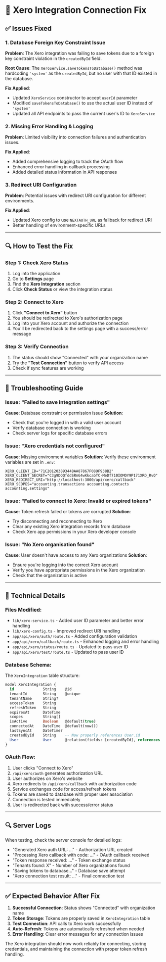 
# 🔧 **Xero Integration Connection Fix**

## **✅ Issues Fixed**

### **1. Database Foreign Key Constraint Issue**
**Problem**: The Xero integration was failing to save tokens due to a foreign key constraint violation in the `createdById` field.

**Root Cause**: The `XeroService.saveTokensToDatabase()` method was hardcoding `'system'` as the `createdById`, but no user with that ID existed in the database.

**Fix Applied**:
- Updated `XeroService` constructor to accept `userId` parameter
- Modified `saveTokensToDatabase()` to use the actual user ID instead of `'system'`
- Updated all API endpoints to pass the current user's ID to `XeroService`

### **2. Missing Error Handling & Logging**
**Problem**: Limited visibility into connection failures and authentication issues.

**Fix Applied**:
- Added comprehensive logging to track the OAuth flow
- Enhanced error handling in callback processing  
- Added detailed status information in API responses

### **3. Redirect URI Configuration**
**Problem**: Potential issues with redirect URI configuration for different environments.

**Fix Applied**:
- Updated Xero config to use `NEXTAUTH_URL` as fallback for redirect URI
- Better handling of environment-specific URLs

---

## **🔍 How to Test the Fix**

### **Step 1: Check Xero Status**
1. Log into the application
2. Go to **Settings** page  
3. Find the **Xero Integration** section
4. Click **Check Status** or view the integration status

### **Step 2: Connect to Xero**
1. Click **"Connect to Xero"** button
2. You should be redirected to Xero's authorization page
3. Log into your Xero account and authorize the connection
4. You'll be redirected back to the settings page with a success/error message

### **Step 3: Verify Connection**
1. The status should show "Connected" with your organization name
2. Try the **"Test Connection"** button to verify API access
3. Check if sync features are working

---

## **🐛 Troubleshooting Guide**

### **Issue: "Failed to save integration settings"**
**Cause**: Database constraint or permission issue
**Solution**: 
- Check that you're logged in with a valid user account
- Verify database connection is working
- Check server logs for specific database errors

### **Issue: "Xero credentials not configured"** 
**Cause**: Missing environment variables
**Solution**: Verify these environment variables are set in `.env`:
```env
XERO_CLIENT_ID="71C201203893448AA87867F089F938B2"
XERO_CLIENT_SECRET="C3g9DQQfddSRmG4wKkcabTC-MeDf710IOMOY9P171XRD_RvQ"  
XERO_REDIRECT_URI="http://localhost:3000/api/xero/callback"
XERO_SCOPES="accounting.transactions accounting.contacts accounting.settings"
```

### **Issue: "Failed to connect to Xero: Invalid or expired tokens"**
**Cause**: Token refresh failed or tokens are corrupted
**Solution**:
- Try disconnecting and reconnecting to Xero
- Clear any existing Xero integration records from database
- Check Xero app permissions in your Xero developer console

### **Issue: "No Xero organisation found"**
**Cause**: User doesn't have access to any Xero organizations
**Solution**:
- Ensure you're logging into the correct Xero account
- Verify you have appropriate permissions in the Xero organization
- Check that the organization is active

---

## **🔧 Technical Details**

### **Files Modified**:
- `lib/xero-service.ts` - Added user ID parameter and better error handling
- `lib/xero-config.ts` - Improved redirect URI handling  
- `app/api/xero/auth/route.ts` - Added configuration validation
- `app/api/xero/callback/route.ts` - Enhanced logging and error handling
- `app/api/xero/status/route.ts` - Updated to pass user ID
- `app/api/xero/test/route.ts` - Updated to pass user ID

### **Database Schema**: 
The `XeroIntegration` table structure:
```sql
model XeroIntegration {
  id             String    @id
  tenantId       String    @unique  
  tenantName     String?
  accessToken    String
  refreshToken   String
  expiresAt      DateTime
  scopes         String[]
  isActive       Boolean   @default(true)
  connectedAt    DateTime  @default(now())
  lastSyncAt     DateTime?
  createdById    String    -- Now properly references User.id
  User           User      @relation(fields: [createdById], references: [id])
}
```

### **OAuth Flow**:
1. User clicks "Connect to Xero" 
2. `/api/xero/auth` generates authorization URL
3. User authorizes on Xero's website
4. Xero redirects to `/api/xero/callback` with authorization code
5. Service exchanges code for access/refresh tokens
6. Tokens are saved to database with proper user association
7. Connection is tested immediately
8. User is redirected back with success/error status

---

## **🔍 Server Logs**

When testing, check the server console for detailed logs:
- "Generated Xero auth URL: ..." - Authorization URL created
- "Processing Xero callback with code: ..." - OAuth callback received  
- "Token response received: ..." - Token exchange status
- "Tenants found: X" - Number of Xero organizations found
- "Saving tokens to database..." - Database save attempt
- "Xero connection test result: ..." - Final connection test

---

## **✅ Expected Behavior After Fix**

1. **Successful Connection**: Status shows "Connected" with organization name
2. **Token Storage**: Tokens are properly saved in `XeroIntegration` table
3. **Test Connection**: API calls to Xero work successfully  
4. **Auto-Refresh**: Tokens are automatically refreshed when needed
5. **Error Handling**: Clear error messages for any connection issues

The Xero integration should now work reliably for connecting, storing credentials, and maintaining the connection with proper token refresh handling.
